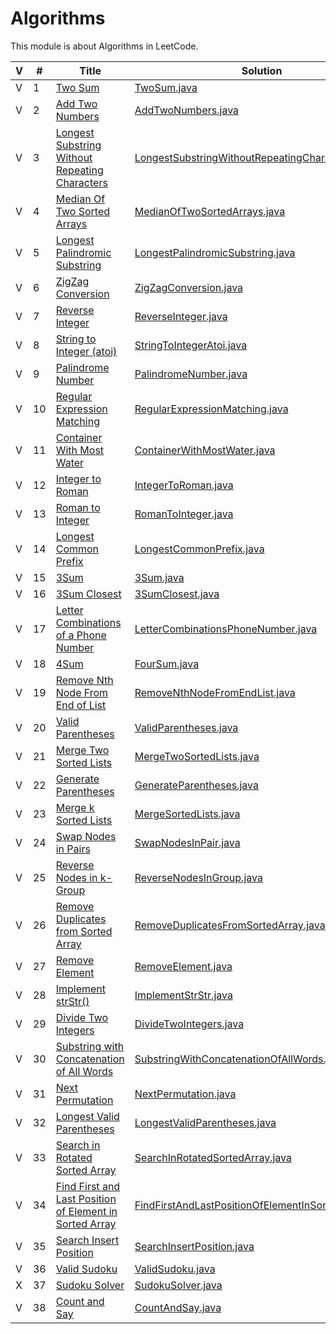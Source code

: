 # Algorithms

This module is about Algorithms in LeetCode. 

 V | #  | Title | Solution | Difficulty 
-- | --- | ----- | -------- | ---------- 
 V | 1   | [Two Sum][1-link] | [TwoSum.java][1-solution] | Easy
 V | 2   | [Add Two Numbers][2-link] | [AddTwoNumbers.java][2-solution] | Medium
 V | 3   | [Longest Substring Without Repeating Characters][3-link] | [LongestSubstringWithoutRepeatingCharacters.java][3-solution] | Medium
 V | 4   | [Median Of Two Sorted Arrays][4-link] | [MedianOfTwoSortedArrays.java][4-solution] | Hard
 V | 5   | [Longest Palindromic Substring][5-link] | [LongestPalindromicSubstring.java][5-solution] | Medium
 V | 6   | [ZigZag Conversion][6-link] | [ZigZagConversion.java][6-solution] | Medium
 V | 7   | [Reverse Integer][7-link] | [ReverseInteger.java][7-solution] | Easy
 V | 8   | [String to Integer (atoi)][8-link] | [StringToIntegerAtoi.java][8-solution] | Medium
 V | 9   | [Palindrome Number][9-link] | [PalindromeNumber.java][9-solution] | Easy
 V | 10  | [Regular Expression Matching][10-link] | [RegularExpressionMatching.java][10-solution] | Hard
 V | 11  | [Container With Most Water][11-link] | [ContainerWithMostWater.java][11-solution] | Medium
 V | 12  | [Integer to Roman][12-link] | [IntegerToRoman.java][12-solution] | Medium
 V | 13  | [Roman to Integer][13-link] | [RomanToInteger.java][13-solution] | Easy
 V | 14  | [Longest Common Prefix][14-link] | [LongestCommonPrefix.java][14-solution] | Easy
 V | 15  | [3Sum][15-link] | [3Sum.java][15-solution] | Medium
 V | 16  | [3Sum Closest][16-link] | [3SumClosest.java][16-solution] | Medium
 V | 17  | [Letter Combinations of a Phone Number][17-link] | [LetterCombinationsPhoneNumber.java][17-solution] | Medium
 V | 18  | [4Sum][18-link] | [FourSum.java][18-solution] | Medium
 V | 19  | [Remove Nth Node From End of List][19-link] | [RemoveNthNodeFromEndList.java][19-solution] | Medium
 V | 20  | [Valid Parentheses][20-link] | [ValidParentheses.java][20-solution] | Easy
 V | 21  | [Merge Two Sorted Lists][21-link] | [MergeTwoSortedLists.java][21-solution] | Easy
 V | 22  | [Generate Parentheses][22-link] | [GenerateParentheses.java][22-solution] | Medium
 V | 23  | [Merge k Sorted Lists][23-link] | [MergeSortedLists.java][23-solution] | Hard
 V | 24  | [Swap Nodes in Pairs][24-link] | [SwapNodesInPair.java][24-solution] | Medium
 V | 25  | [Reverse Nodes in k-Group][25-link] | [ReverseNodesInGroup.java][25-solution] | Hard
 V | 26  | [Remove Duplicates from Sorted Array][26-link] | [RemoveDuplicatesFromSortedArray.java][26-solution] | Easy
 V | 27  | [Remove Element][27-link] | [RemoveElement.java][27-solution] | Easy
 V | 28  | [Implement strStr()][28-link] | [ImplementStrStr.java][28-solution] | Easy
 V | 29  | [Divide Two Integers][29-link] | [DivideTwoIntegers.java][29-solution] | Medium
 V | 30  | [Substring with Concatenation of All Words][30-link] | [SubstringWithConcatenationOfAllWords.java][30-solution] | Hard 
 V | 31  | [Next Permutation][31-link] | [NextPermutation.java][31-solution] | Medium
 V | 32  | [Longest Valid Parentheses][32-link] | [LongestValidParentheses.java][32-solution] | Hard
 V | 33  | [Search in Rotated Sorted Array][33-link] | [SearchInRotatedSortedArray.java][33-solution] | Medium
 V | 34  | [Find First and Last Position of Element in Sorted Array][34-link] | [FindFirstAndLastPositionOfElementInSortedArray.java][34-solution] | Medium
 V | 35  | [Search Insert Position][35-link] | [SearchInsertPosition.java][35-solution] | Easy
 V | 36  | [Valid Sudoku][36-link] | [ValidSudoku.java][36-solution] | Medium  
 X | 37  | [Sudoku Solver][37-link] | [SudokuSolver.java][37-solution] | Hard  
 V | 38  | [Count and Say][38-link] | [CountAndSay.java][38-solution] | Easy  
   
  
[1-link]: https://leetcode.com/problems/two-sum/
[1-solution]: https://github.com/jsong00505/LeetCode/blob/master/Algorithms/src/main/java/easy/t/TwoSum.java
[2-link]: https://leetcode.com/problems/add-two-numbers/
[2-solution]: https://github.com/jsong00505/LeetCode/blob/master/Algorithms/src/main/java/medium/a/AddTwoNumbers.java
[3-link]: https://leetcode.com/problems/longest-substring-without-repeating-characters/
[3-solution]: https://github.com/jsong00505/LeetCode/blob/master/Algorithms/src/main/java/medium/l/LongestSubstringWithoutRepeatingCharacters.java
[4-link]: https://leetcode.com/problems/median-of-two-sorted-arrays/
[4-solution]: https://github.com/jsong00505/LeetCode/blob/master/Algorithms/src/main/java/hard/m/MedianOfTwoSortedArrays.java
[5-link]: https://leetcode.com/problems/longest-palindromic-substring/
[5-solution]: https://github.com/jsong00505/LeetCode/blob/master/Algorithms/src/main/java/medium/l/LongestPalindromicSubstring.java
[6-link]: https://leetcode.com/problems/zigzag-conversion/
[6-solution]: https://github.com/jsong00505/LeetCode/blob/master/Algorithms/src/main/java/medium/z/ZigZagConversion.java
[7-link]: https://leetcode.com/problems/reverse-integer/
[7-solution]: https://github.com/jsong00505/LeetCode/blob/master/Algorithms/src/main/java/easy/r/ReverseInteger.java
[8-link]: https://leetcode.com/problems/string-to-integer-atoi/
[8-solution]: https://github.com/jsong00505/LeetCode/blob/master/Algorithms/src/main/java/medium/s/StringToIntegerAtoi.java
[9-link]: https://leetcode.com/problems/palindrome-number/
[9-solution]: https://github.com/jsong00505/LeetCode/blob/master/Algorithms/src/main/java/easy/p/PalindromeNumber.java
[10-link]: https://leetcode.com/problems/regular-expression-matching/
[10-solution]: https://github.com/jsong00505/LeetCode/blob/master/Algorithms/src/main/java/hard/r/RegularExpressionMatching.java
[11-link]: https://leetcode.com/problems/container-with-most-water/
[11-solution]: https://github.com/jsong00505/LeetCode/blob/master/Algorithms/src/main/java/medium/c/ContainerWithMostWater.java
[12-link]: https://leetcode.com/problems/integer-to-roman/
[12-solution]: https://github.com/jsong00505/LeetCode/blob/master/Algorithms/src/main/java/medium/i/IntegerToRoman.java
[13-link]: https://leetcode.com/problems/roman-to-integer/
[13-solution]: https://github.com/jsong00505/LeetCode/blob/master/Algorithms/src/main/java/easy/r/RomanToInteger.java
[14-link]: https://leetcode.com/problems/longest-common-prefix/
[14-solution]: https://github.com/jsong00505/LeetCode/blob/master/Algorithms/src/main/java/easy/l/LongestCommonPrefix.java
[15-link]: https://leetcode.com/problems/3sum/
[15-solution]: https://github.com/jsong00505/LeetCode/blob/master/Algorithms/src/main/java/medium/t/ThreeSum.java
[16-link]: https://leetcode.com/problems/3sum-closest/
[16-solution]: https://github.com/jsong00505/LeetCode/blob/master/Algorithms/src/main/java/medium/t/ThreeSumClosest.java
[17-link]: https://leetcode.com/problems/letter-combinations-of-a-phone-number/
[17-solution]: https://github.com/jsong00505/LeetCode/blob/master/Algorithms/src/main/java/medium/l/LetterCombinationsPhoneNumber.java
[18-link]: https://leetcode.com/problems/4sum/
[18-solution]: https://github.com/jsong00505/LeetCode/blob/master/Algorithms/src/main/java/medium/f/FourSum.java
[19-link]: https://leetcode.com/problems/remove-nth-node-from-end-of-list/
[19-solution]: https://github.com/jsong00505/LeetCode/blob/master/Algorithms/src/main/java/medium/r/RemoveNthNodeFromEndList.java
[20-link]: https://leetcode.com/problems/valid-parentheses/
[20-solution]: https://github.com/jsong00505/LeetCode/blob/master/Algorithms/src/main/java/easy/v/ValidParentheses.java
[21-link]: https://leetcode.com/problems/merge-two-sorted-lists/
[21-solution]: https://github.com/jsong00505/LeetCode/blob/master/Algorithms/src/main/java/easy/m/MergeTwoSortedLists.java
[22-link]: https://leetcode.com/problems/generate-parentheses/
[22-solution]: https://github.com/jsong00505/LeetCode/blob/master/Algorithms/src/main/java/medium/g/GenerateParentheses.java
[23-link]: https://leetcode.com/problems/merge-k-sorted-lists/
[23-solution]: https://github.com/jsong00505/LeetCode/blob/master/Algorithms/src/main/java/hard/m/MergeSortedLists.java
[24-link]: https://leetcode.com/problems/swap-nodes-in-pairs/
[24-solution]: https://github.com/jsong00505/LeetCode/blob/master/Algorithms/src/main/java/medium/s/SwapNodesInPairs.java
[25-link]: https://leetcode.com/problems/reverse-nodes-in-k-group/
[25-solution]: https://github.com/jsong00505/LeetCode/blob/master/Algorithms/src/main/java/hard/r/ReverseNodesInGroup.java
[26-link]: https://leetcode.com/problems/remove-duplicates-from-sorted-array/
[26-solution]: https://github.com/jsong00505/LeetCode/blob/master/Algorithms/src/main/java/easy/r/RemoveDuplicatesFromSortedArray.java
[27-link]: https://leetcode.com/problems/remove-element/
[27-solution]: https://github.com/jsong00505/LeetCode/blob/master/Algorithms/src/main/java/easy/r/RemoveElement.java
[28-link]: https://leetcode.com/problems/implement-strstr/
[28-solution]: https://github.com/jsong00505/LeetCode/blob/master/Algorithms/src/main/java/easy/i/ImplementStrStr.java
[29-link]: https://leetcode.com/problems/divide-two-integers/
[29-solution]: https://github.com/jsong00505/LeetCode/blob/master/Algorithms/src/main/java/medium/d/DivideTwoIntegers.java
[30-link]: https://leetcode.com/problems/substring-with-concatenation-of-all-words/
[30-solution]: https://github.com/jsong00505/LeetCode/blob/master/Algorithms/src/main/java/hard/s/SubstringWithConcatenationOfAllWords.java
[31-link]: https://leetcode.com/problems/next-permutation/
[31-solution]: https://github.com/jsong00505/LeetCode/blob/master/Algorithms/src/main/java/medium/n/NextPermutation.java
[32-link]: https://leetcode.com/problems/longest-valid-parentheses/
[32-solution]: https://github.com/jsong00505/LeetCode/blob/master/Algorithms/src/main/java/hard/l/LongestValidParentheses.java
[33-link]: https://leetcode.com/problems/search-in-rotated-sorted-array/
[33-solution]: https://github.com/jsong00505/LeetCode/blob/master/Algorithms/src/main/java/medium/s/SearchInRotatedSortedArray.java
[34-link]: https://leetcode.com/problems/find-first-and-last-position-of-element-in-sorted-array/
[34-solution]: https://github.com/jsong00505/LeetCode/blob/master/Algorithms/src/main/java/medium/f/FindFirstAndLastPositionOfElementInSortedArray.java
[35-link]: https://leetcode.com/problems/search-insert-position/
[35-solution]: https://github.com/jsong00505/LeetCode/blob/master/Algorithms/src/main/java/easy/s/SearchInsertPosition.java
[36-link]: https://leetcode.com/problems/valid-sudoku/
[36-solution]: https://github.com/jsong00505/LeetCode/blob/master/Algorithms/src/main/java/medium/v/ValidSudoku.java
[37-link]: https://leetcode.com/problems/sudoku-solver/
[37-solution]: https://github.com/jsong00505/LeetCode/blob/master/Algorithms/src/main/java/hard/s/SudokuSolver.java
[38-link]: https://leetcode.com/problems/count-and-say/
[38-solution]: https://github.com/jsong00505/LeetCode/blob/master/Algorithms/src/main/java/easy/c/CountAndSay.java





